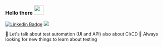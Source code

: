 ### Hello there <img src="https://raw.githubusercontent.com/MartinHeinz/MartinHeinz/master/wave.gif" width="30px">

[![Linkedin Badge](https://img.shields.io/badge/-eatm-0072b1?style=flat&logo=Linkedin&logoColor=white&link=https://www.linkedin.com/in/eatm/)](https://www.linkedin.com/in/eatm/)
![](https://visitor-badge.glitch.me/badge?page_id=eataborda.eataborda)

💬 Let's talk about test automation (UI and API) also about CI/CD
🌱 Always looking for new things to learn about testing
